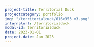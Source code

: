 ```yaml
---
project-title: Territorial Duck
projectcategory: portfolio
img: "/territorialduck/616x353 v3.png"
internalurl: /territorialduck
modal-id: territorialduck
date: 2023-01-01
project-date: Jan 2023
---
```


